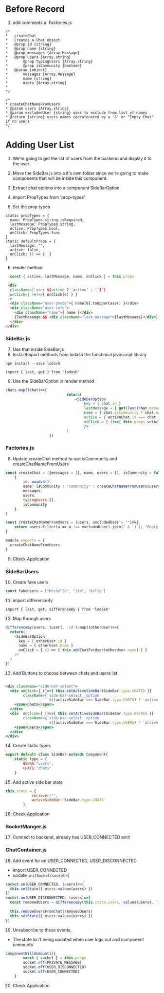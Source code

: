 # Before Record 
1. add comments
  a. Factories.js
```
/*
*	createChat
*	Creates a Chat object
* 	@prop id {string}
* 	@prop name {string}
* 	@prop messages {Array.Message}
* 	@prop users {Array.string}
*		@prop typingUsers {Array.string}
*		@prop isCommunity {boolean}
*	@param {object} 
*		messages {Array.Message}
*		name {string}
*		users {Array.string}
* 
*/

/*
* createChatNameFromUsers
* @param users {Array.string} 
* @param excludedUser {string} user to exclude from list of names
* @return {string} users names concatenated by a '&' or "Empty Chat" if no users
*/
```
# Adding User List

1. We're going to get the list of users from the backend and display it to the user.

2. Move the SideBar.js into a it's own folder since we're going to make components that will be inside this component.

3. Extract chat options into a component SideBarOption
4. import PropTypes from 'prop-types'
5. Set the prop types
```
static propTypes = {
  name: PropTypes.string.isRequired,
  lastMessage: PropTypes.string,
  active: PropTypes.bool,
  onClick: PropTypes.func
}
static defaultProps = {
  lastMessage: "",
  active: false,
  onClick: () => {  }
}
```
6. render method

```js
  const { active, lastMessage, name, onClick } = this.props 
```
```html
 <div  
  className={`user ${active ? 'active' : ''}`}
  onClick={ (e)=>{ onClick(e) } }
  >
  <div className="user-photo">{ name[0].toUpperCase() }</div>
  <div className="user-info">
    <div className="name">{ name }</div>
    {lastMessage && <div className="last-message">{lastMessage}</div>}
  </div>
</div>
```
### SideBar.js
7. Use that inside SideBar.js
8. Install/Import methods from lodash the functional javascript library
```
npm install --save lodash

import { last, get } from 'lodash'
```
9. Use the SideBarOption in render method
```jsx
chats.map((chat)=>{
							return(
								<SideBarOption 
									key = { chat.id }
									lastMessage = { get(last(chat.messages), 'message', '') }
									name = { chat.isCommunity ? chat.name : createChatNameFromUsers(chat, user.name) }
									active = { activeChat.id === chat.id }
									onClick = { ()=>{ this.props.setActiveChat(chat) } }
									/>
							)
					})
```
### Factories.js
8. Update createChat method to use isCommunity and createChatNameFromUsers
```js
const createChat = ({messages = [], name, users = [], isCommunity = false} = {})=>(
	{
		id: uuidv4(),
		name: isCommunity ? "Community" : createChatNameFromUsers(users),
		messages,
		users,
		typingUsers:[],
		isCommunity
	}
)

const createChatNameFromUsers = (users, excludedUser = "")=>{
	return users.filter(u => u !== excludedUser).join(' & ') || "Empty Chat"
}

module.exports = {
  createChatNameFromUsers
}
```

9. Check Application

### SideBarUsers
10. Create fake users 
```js
const fakeUsers = ["Michelle", "Jim", "Kelly"] 
```
11. import differenceBy
```
import { last, get, differenceBy } from 'lodash'
``` 
12. Map through users
```js
differenceBy(users, [user], 'id').map((otherUser)=>{
  return(
    <SideBarOption
      key = { otherUser.id }
      name = { otherUser.name }
      onClick = { () => { this.addChatForUser(otherUser.name) } }
    />
  )
})
```
13. Add Buttons to choose between chats and users list

```jsx

<div className="side-bar-select">
  <div onClick={ ()=>{ this.setActiveSideBar(SideBar.type.CHATS) }} 
        className={`side-bar-select__option 
                    ${(activeSideBar === SideBar.type.CHATS) ? 'active' : ''}`}>
    <span>Chats</span>
  </div>
  <div  onClick={ ()=>{ this.setActiveSideBar(SideBar.type.USERS) }} 
        className={`side-bar-select__option 
                    ${(activeSideBar === SideBar.type.USERS) ? 'active' : ''}`}>
    <span>Users</span>
  </div>
</div>
```
14. Create static types
```js
export default class SideBar extends Component{
	static type = {
		USERS:"users",
		CHATS:"chats"
	}
```
15. Add active side bar state
```js
this.state = {
			reciever:"",
			activeSideBar: SideBar.type.CHATS
		}
```
16. Check Application
### SocketManger.js
17. Connect to backend, already has USER_CONNECTED emit

### ChatContainer.js
18. Add event for on USER_CONNECTED, USER_DISCONNECTED
  - import USER_CONNECTED
  - update ` initSocket(socket){ `

```js
socket.on(USER_CONNECTED, (users)=>{
  this.setState({ users:values(users) })
})
socket.on(USER_DISCONNECTED, (users)=>{
  const removedUsers = differenceBy(this.state.users, values(users), 'id')
  
  this.removeUsersFromChat(removedUsers)
  this.setState({ users:values(users) })
})
```
19. Unsubscribe to these events, 
  - The state isn't being updated when user logs out and component unmounts
```js
componentWillUnmount(){
		const { socket } = this.props
		socket.off(PRIVATE_MESSAGE)
		socket.off(USER_DISCONNECTED)
		socket.off(USER_CONNECTED)
	}
```
20. Check Application